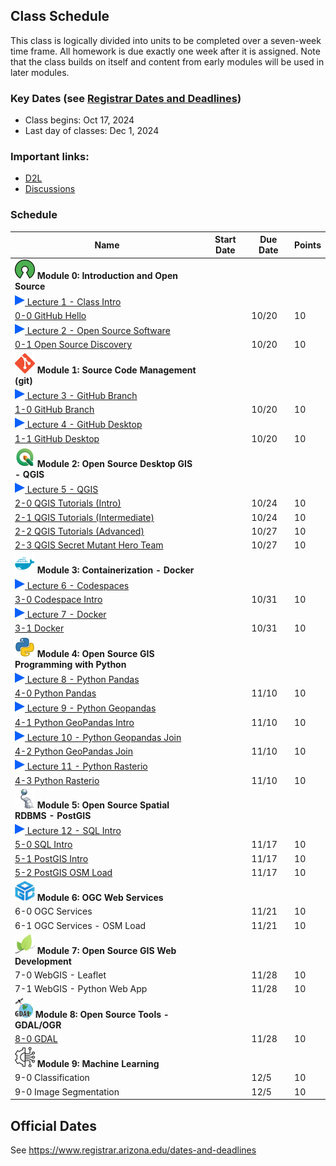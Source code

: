 
## Class Schedule

This class is logically divided into units to be completed over a seven-week time frame. All homework is due exactly one week after it is assigned. Note that the class builds on itself and content from early modules will be used in later modules.

### Key Dates (see [Registrar Dates and Deadlines](https://registrar.arizona.edu/dates-and-deadlines))
- Class begins: Oct 17, 2024
- Last day of classes:  Dec 1, 2024

### Important links:
- [D2L](https://d2l.arizona.edu/d2l/home/1526090)
- [Discussions](https://github.com/ua-gist604b-f24/syllabus/discussions)

### Schedule

|  **Name** | **Start Date** | **Due Date** | **Points** |
| --- | --- | --- | ---  |
|  **![open source](./media/open-source-32.png) Module 0: Introduction and Open Source** |  |  |  |
| [![zoom icon](media/play-icon.png) Lecture 1 - Class Intro](https://arizona.hosted.panopto.com/Panopto/Pages/Viewer.aspx?id=cb965e7c-2ccd-4ac6-9ea3-b2090144ebfd) | | | |
|  [0-0 GitHub Hello](https://classroom.github.com/a/IYSMI7Bz) | | 10/20 | 10 |
| [![zoom icon](media/play-icon.png) Lecture 2 - Open Source Software](https://arizona.hosted.panopto.com/Panopto/Pages/Viewer.aspx?id=4bc28b8c-548c-4ade-bfa1-b209013c23bd) | | | |
|  [0-1 Open Source Discovery](https://classroom.github.com/a/WREshqlr) | | 10/20 | 10 |
|  **![git](./media/git-32.png) Module 1: Source Code Management (git)** |  |  |  |
| [![zoom icon](media/play-icon.png) Lecture 3 - GitHub Branch](https://arizona.hosted.panopto.com/Panopto/Pages/Viewer.aspx?id=4d8f0640-1139-4570-b06c-b209016246e5) | | | |
|  [1-0 GitHub Branch](https://classroom.github.com/a/HC9jrGMc) | | 10/20 | 10 |
| [![zoom icon](media/play-icon.png) Lecture 4 - GitHub Desktop](https://arizona.hosted.panopto.com/Panopto/Pages/Viewer.aspx?id=e5e360e3-449f-4038-ac73-b20901576039) | | | |
|  [1-1 GitHub Desktop](https://classroom.github.com/a/SasmvBcB) | | 10/20 | 10 |
|  **![qgis](./media/qgis-32.png) Module 2: Open Source Desktop GIS - QGIS** |  |  |  | 
| [![zoom icon](media/play-icon.png) Lecture 5 - QGIS](https://arizona.hosted.panopto.com/Panopto/Pages/Viewer.aspx?id=6c642c9f-07aa-4928-b0a3-b209017c04bf) | | | |
|  [2-0 QGIS Tutorials (Intro)](https://classroom.github.com/a/MP_txIYc) |  | 10/24 | 10 |
|  [2-1 QGIS Tutorials (Intermediate)](https://classroom.github.com/a/TC0f571J) |  | 10/24 | 10 |
|  [2-2 QGIS Tutorials (Advanced)](https://classroom.github.com/a/4rT6omjS) |  | 10/27 | 10 |
|  [2-3 QGIS Secret Mutant Hero Team](https://classroom.github.com/a/wEBxVbR5) |  | 10/27 | 10 |
|  **![docker](./media/docker-32.png) Module 3: Containerization - Docker** |  |  |  |
| [![zoom icon](media/play-icon.png) Lecture 6 - Codespaces](https://arizona.hosted.panopto.com/Panopto/Pages/Viewer.aspx?id=44affad6-ab4c-4a47-a487-b20f016349ef) | | | |
|  [3-0 Codespace Intro](https://classroom.github.com/a/uHJUQeUo) | | 10/31 | 10 |
| [![zoom icon](media/play-icon.png) Lecture 7 - Docker](https://arizona.hosted.panopto.com/Panopto/Pages/Viewer.aspx?id=0db6aeb6-f8fb-480a-abea-b217001dbb0c) | | | |
|  [3-1 Docker](https://classroom.github.com/a/plfQTHoW) | | 10/31 | 10 |
|  **![python](./media/python-32.png) Module 4: Open Source GIS Programming with Python** |  |  |  |
| [![zoom icon](media/play-icon.png) Lecture 8 - Python Pandas](https://arizona.hosted.panopto.com/Panopto/Pages/Viewer.aspx?id=17cd8057-b202-4307-9615-b21d015ec8a2) | | | |
|  [4-0 Python Pandas](https://classroom.github.com/a/xfbK3tUx) |  | 11/10 | 10 |
| [![zoom icon](media/play-icon.png) Lecture 9 - Python Geopandas](https://arizona.hosted.panopto.com/Panopto/Pages/Viewer.aspx?id=8d358d4f-34fe-408a-ab50-b21d0175184c) | | | |
|  [4-1 Python GeoPandas Intro](https://classroom.github.com/a/H9hIc5v6) |  | 11/10 | 10 |
| [![zoom icon](media/play-icon.png) Lecture 10 - Python Geopandas Join](https://arizona.hosted.panopto.com/Panopto/Pages/Viewer.aspx?id=bf8ac25f-a0ba-4eb0-aac0-b21d018b1fa4) | | | |
|  [4-2 Python GeoPandas Join](https://classroom.github.com/a/IHkY0iqR) |  | 11/10 | 10 |
| [![zoom icon](media/play-icon.png) Lecture 11 - Python Rasterio](https://arizona.hosted.panopto.com/Panopto/Pages/Viewer.aspx?id=2b99340d-c4b8-4698-b240-b21e002278d4) | | | |
|  [4-3 Python Rasterio](https://classroom.github.com/a/aAqrvCD1)|  | 11/10 | 10 |
|  **![postgis](./media/postgis-32.png) Module 5: Open Source Spatial RDBMS - PostGIS** |  |  |  |
| [![zoom icon](media/play-icon.png) Lecture 12 - SQL Intro](https://arizona.hosted.panopto.com/Panopto/Pages/Viewer.aspx?id=a58d5957-1163-43a1-aac6-b2250116905a) | | | |
|  [5-0 SQL Intro](https://classroom.github.com/a/9fEOmZEw) |  | 11/17 | 10 |
|  [5-1 PostGIS Intro](https://classroom.github.com/a/xNsODn_X) |  | 11/17 | 10 |
|  [5-2 PostGIS OSM Load](https://classroom.github.com/a/r4mQrMkL) | | 11/17 | 10 |
|  **![postgis](./media/ogc-32.png) Module 6: OGC Web Services** |  |  |  |
|  6-0 OGC Services |  | 11/21 | 10 |
|  6-1 OGC Services - OSM Load | | 11/21 | 10 |
|  **![leaflet](./media/leaflet-32.png) Module 7: Open Source GIS Web Development** |  |  |  |
|  7-0 WebGIS - Leaflet |  | 11/28 | 10 |
|  7-1 WebGIS - Python Web App | | 11/28 | 10 |
|  **![leaflet](./media/gdal-32.png) Module 8: Open Source Tools - GDAL/OGR** |  |  |  |
|  [8-0 GDAL](https://classroom.github.com/a/6NLC_B6B) |  | 11/28 | 10 |
|  **![leaflet](./media/ml-32.png) Module 9: Machine Learning** |  |  |  |
|  9-0 Classification |  | 12/5 | 10 |
|  9-0 Image Segmentation |  | 12/5 | 10 |

## Official Dates
See https://www.registrar.arizona.edu/dates-and-deadlines

